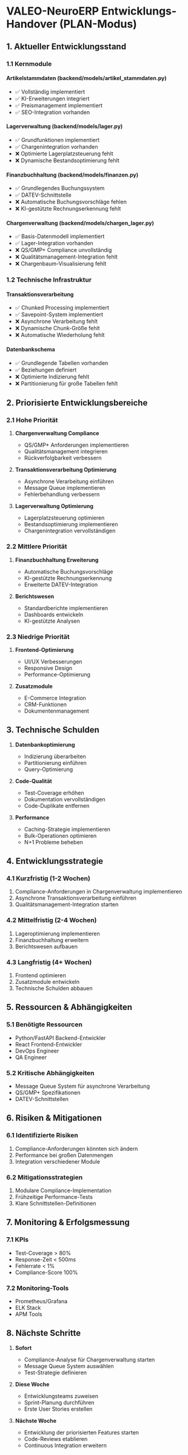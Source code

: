 # VALEO-NeuroERP Entwicklungs-Handover (PLAN-Modus)

## 1. Aktueller Entwicklungsstand

### 1.1 Kernmodule

#### Artikelstammdaten (backend/models/artikel_stammdaten.py)
- ✅ Vollständig implementiert
- ✅ KI-Erweiterungen integriert
- ✅ Preismanagement implementiert
- ✅ SEO-Integration vorhanden

#### Lagerverwaltung (backend/models/lager.py)
- ✅ Grundfunktionen implementiert
- ✅ Chargenintegration vorhanden
- ❌ Optimierte Lagerplatzsteuerung fehlt
- ❌ Dynamische Bestandsoptimierung fehlt

#### Finanzbuchhaltung (backend/models/finanzen.py)
- ✅ Grundlegendes Buchungssystem
- ✅ DATEV-Schnittstelle
- ❌ Automatische Buchungsvorschläge fehlen
- ❌ KI-gestützte Rechnungserkennung fehlt

#### Chargenverwaltung (backend/models/chargen_lager.py)
- ✅ Basis-Datenmodell implementiert
- ✅ Lager-Integration vorhanden
- ❌ QS/GMP+ Compliance unvollständig
- ❌ Qualitätsmanagement-Integration fehlt
- ❌ Chargenbaum-Visualisierung fehlt

### 1.2 Technische Infrastruktur

#### Transaktionsverarbeitung
- ✅ Chunked Processing implementiert
- ✅ Savepoint-System implementiert
- ❌ Asynchrone Verarbeitung fehlt
- ❌ Dynamische Chunk-Größe fehlt
- ❌ Automatische Wiederholung fehlt

#### Datenbankschema
- ✅ Grundlegende Tabellen vorhanden
- ✅ Beziehungen definiert
- ❌ Optimierte Indizierung fehlt
- ❌ Partitionierung für große Tabellen fehlt

## 2. Priorisierte Entwicklungsbereiche

### 2.1 Hohe Priorität

1. **Chargenverwaltung Compliance**
   - QS/GMP+ Anforderungen implementieren
   - Qualitätsmanagement integrieren
   - Rückverfolgbarkeit verbessern

2. **Transaktionsverarbeitung Optimierung**
   - Asynchrone Verarbeitung einführen
   - Message Queue implementieren
   - Fehlerbehandlung verbessern

3. **Lagerverwaltung Optimierung**
   - Lagerplatzsteuerung optimieren
   - Bestandsoptimierung implementieren
   - Chargenintegration vervollständigen

### 2.2 Mittlere Priorität

1. **Finanzbuchhaltung Erweiterung**
   - Automatische Buchungsvorschläge
   - KI-gestützte Rechnungserkennung
   - Erweiterte DATEV-Integration

2. **Berichtswesen**
   - Standardberichte implementieren
   - Dashboards entwickeln
   - KI-gestützte Analysen

### 2.3 Niedrige Priorität

1. **Frontend-Optimierung**
   - UI/UX Verbesserungen
   - Responsive Design
   - Performance-Optimierung

2. **Zusatzmodule**
   - E-Commerce Integration
   - CRM-Funktionen
   - Dokumentenmanagement

## 3. Technische Schulden

1. **Datenbankoptimierung**
   - Indizierung überarbeiten
   - Partitionierung einführen
   - Query-Optimierung

2. **Code-Qualität**
   - Test-Coverage erhöhen
   - Dokumentation vervollständigen
   - Code-Duplikate entfernen

3. **Performance**
   - Caching-Strategie implementieren
   - Bulk-Operationen optimieren
   - N+1 Probleme beheben

## 4. Entwicklungsstrategie

### 4.1 Kurzfristig (1-2 Wochen)
1. Compliance-Anforderungen in Chargenverwaltung implementieren
2. Asynchrone Transaktionsverarbeitung einführen
3. Qualitätsmanagement-Integration starten

### 4.2 Mittelfristig (2-4 Wochen)
1. Lageroptimierung implementieren
2. Finanzbuchhaltung erweitern
3. Berichtswesen aufbauen

### 4.3 Langfristig (4+ Wochen)
1. Frontend optimieren
2. Zusatzmodule entwickeln
3. Technische Schulden abbauen

## 5. Ressourcen & Abhängigkeiten

### 5.1 Benötigte Ressourcen
- Python/FastAPI Backend-Entwickler
- React Frontend-Entwickler
- DevOps Engineer
- QA Engineer

### 5.2 Kritische Abhängigkeiten
- Message Queue System für asynchrone Verarbeitung
- QS/GMP+ Spezifikationen
- DATEV-Schnittstellen

## 6. Risiken & Mitigationen

### 6.1 Identifizierte Risiken
1. Compliance-Anforderungen könnten sich ändern
2. Performance bei großen Datenmengen
3. Integration verschiedener Module

### 6.2 Mitigationsstrategien
1. Modulare Compliance-Implementation
2. Frühzeitige Performance-Tests
3. Klare Schnittstellen-Definitionen

## 7. Monitoring & Erfolgsmessung

### 7.1 KPIs
- Test-Coverage > 80%
- Response-Zeit < 500ms
- Fehlerrate < 1%
- Compliance-Score 100%

### 7.2 Monitoring-Tools
- Prometheus/Grafana
- ELK Stack
- APM Tools

## 8. Nächste Schritte

1. **Sofort**
   - Compliance-Analyse für Chargenverwaltung starten
   - Message Queue System auswählen
   - Test-Strategie definieren

2. **Diese Woche**
   - Entwicklungsteams zuweisen
   - Sprint-Planung durchführen
   - Erste User Stories erstellen

3. **Nächste Woche**
   - Entwicklung der priorisierten Features starten
   - Code-Reviews etablieren
   - Continuous Integration erweitern 